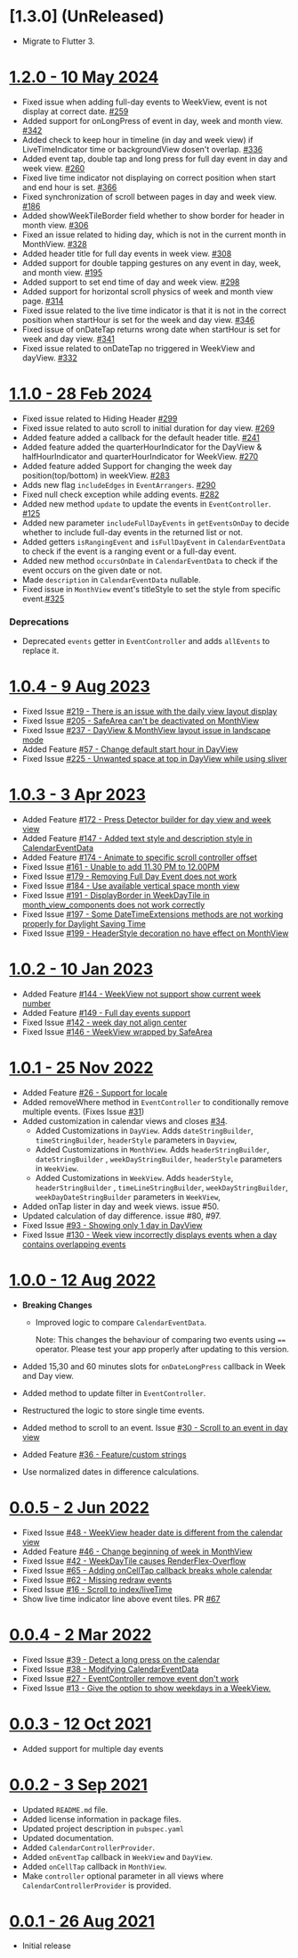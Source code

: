 # [1.3.0] (UnReleased)
- Migrate to Flutter 3.

# [1.2.0 - 10 May 2024](https://github.com/SimformSolutionsPvtLtd/flutter_calendar_view/tree/1.2.0)

- Fixed issue when adding full-day events to WeekView, event is not display at correct date.  [#259](https://github.com/SimformSolutionsPvtLtd/flutter_calendar_view/issues/259)
- Added support for onLongPress of event in day, week and month view. [#342](https://github.com/SimformSolutionsPvtLtd/flutter_calendar_view/pull/342)
- Added check to keep hour in timeline (in day and week view) if LiveTimeIndicator time or backgroundView dosen't overlap. [#336](https://github.com/SimformSolutionsPvtLtd/flutter_calendar_view/issues/336)
- Added event tap, double tap and long press for full day event in day and week view. [#260](https://github.com/SimformSolutionsPvtLtd/flutter_calendar_view/issues/260)
- Fixed live time indicator not displaying on correct position when start and end hour is set. [#366](https://github.com/SimformSolutionsPvtLtd/flutter_calendar_view/issues/366)
- Fixed synchronization of scroll between pages in day and week view. [#186](https://github.com/SimformSolutionsPvtLtd/flutter_calendar_view/issues/186)
- Added showWeekTileBorder field whether to show border for header in month view. [#306](https://github.com/SimformSolutionsPvtLtd/flutter_calendar_view/issues/306)
- Fixed an issue related to hiding day, which is not in the current month in MonthView. [#328](https://github.com/SimformSolutionsPvtLtd/flutter_calendar_view/issues/328)
- Added header title for full day events in week view. [#308](https://github.com/SimformSolutionsPvtLtd/flutter_calendar_view/issues/308) 
- Added support for double tapping gestures on any event in day, week, and month view. [#195](https://github.com/SimformSolutionsPvtLtd/flutter_calendar_view/issues/195)
- Added support to set end time of day and week view. [#298](https://github.com/SimformSolutionsPvtLtd/flutter_calendar_view/issues/298)
- Added support for horizontal scroll physics of week and month view page. [#314](https://github.com/SimformSolutionsPvtLtd/flutter_calendar_view/issues/314)
- Fixed issue related to the live time indicator is that it is not in the correct position when startHour is set for the week and day view. [#346](https://github.com/SimformSolutionsPvtLtd/flutter_calendar_view/issues/346)
- Fixed issue of onDateTap returns wrong date when startHour is set for week and day view. [#341](https://github.com/SimformSolutionsPvtLtd/flutter_calendar_view/issues/341)
- Fixed issue related to onDateTap no triggered in WeekView and dayView. [#332](https://github.com/SimformSolutionsPvtLtd/flutter_calendar_view/issues/332)

# [1.1.0 - 28 Feb 2024](https://github.com/SimformSolutionsPvtLtd/flutter_calendar_view/tree/1.1.0) 

- Fixed issue related to Hiding Header [#299](https://github.com/SimformSolutionsPvtLtd/flutter_calendar_view/pull/299)
- Fixed issue related to auto scroll to initial duration for day
  view. [#269](https://github.com/SimformSolutionsPvtLtd/flutter_calendar_view/issues/269)
- Added
  feature added a callback for the default header title. [#241](https://github.com/SimformSolutionsPvtLtd/flutter_calendar_view/issues/241)
- Added
  feature added the quarterHourIndicator for the DayView & halfHourIndicator and
  quarterHourIndicator for WeekView. [#270](https://github.com/SimformSolutionsPvtLtd/flutter_calendar_view/issues/270)
- Added
  feature added Support for changing the week day position(top/bottom) in weekView. [#283](https://github.com/SimformSolutionsPvtLtd/flutter_calendar_view/issues/283)
- Adds new flag `includeEdges` in `EventArrangers`. [#290](https://github.com/SimformSolutionsPvtLtd/flutter_calendar_view/pull/294)
- Fixed null check exception while adding events. [#282](https://github.com/SimformSolutionsPvtLtd/flutter_calendar_view/issues/282)
- Added new method `update` to update the events in `EventController`. [#125](https://github.com/SimformSolutionsPvtLtd/flutter_calendar_view/issues/125)
- Added new parameter `includeFullDayEvents` in `getEventsOnDay` to decide whether to include full-day events in the returned list or not.
- Added getters `isRangingEvent` and `isFullDayEvent` in `CalendarEventData` to check if the event is a ranging event or a full-day event.
- Added new method `occursOnDate` in `CalendarEventData` to check if the event occurs on the given date or not.
- Made `description` in `CalendarEventData` nullable.
- Fixed issue in `MonthView` event's titleStyle to set the style from specific event.[#325](https://github.com/SimformSolutionsPvtLtd/flutter_calendar_view/pull/325)
### Deprecations
  - Deprecated `events` getter in `EventController` and adds `allEvents` to replace it.

# [1.0.4 - 9 Aug 2023](https://github.com/SimformSolutionsPvtLtd/flutter_calendar_view/tree/1.0.4)

- Fixed
  Issue [#219 - There is an issue with the daily view layout display](https://github.com/SimformSolutionsPvtLtd/flutter_calendar_view/issues/219)
- Fixed
  Issue [#205 - SafeArea can't be deactivated on MonthView](https://github.com/SimformSolutionsPvtLtd/flutter_calendar_view/issues/205)
- Fixed
  Issue [#237 - DayView & MonthView layout issue in landscape mode](https://github.com/SimformSolutionsPvtLtd/flutter_calendar_view/issues/237)
- Added Feature
  [#57 - Change default start hour in DayView](https://github.com/SimformSolutionsPvtLtd/flutter_calendar_view/issues/57)
- Fixed
  Issue [#225 - Unwanted space at top in DayView while using sliver](https://github.com/SimformSolutionsPvtLtd/flutter_calendar_view/issues/225)

# [1.0.3 - 3 Apr 2023](https://github.com/SimformSolutionsPvtLtd/flutter_calendar_view/tree/1.0.3)

- Added
  Feature [#172 - Press Detector builder for day view and week view](https://github.com/SimformSolutionsPvtLtd/flutter_calendar_view/pull/172)
- Added
  Feature [#147 - Added text style and description style in CalendarEventData](https://github.com/SimformSolutionsPvtLtd/flutter_calendar_view/issues/147)
- Added
  Feature [#174 - Animate to specific scroll controller offset](https://github.com/SimformSolutionsPvtLtd/flutter_calendar_view/pull/174)
- Fixed
  Issue [#161 - Unable to add 11.30 PM to 12.00PM](https://github.com/SimformSolutionsPvtLtd/flutter_calendar_view/issues/161)
- Fixed
  Issue [#179 - Removing Full Day Event does not work](https://github.com/SimformSolutionsPvtLtd/flutter_calendar_view/issues/179)
- Fixed
  Issue [#184 - Use available vertical space month view](https://github.com/SimformSolutionsPvtLtd/flutter_calendar_view/issues/184)
- Fixed
  Issue [#191 - DisplayBorder in WeekDayTile in month_view_components does not work correctly](https://github.com/SimformSolutionsPvtLtd/flutter_calendar_view/issues/191)
- Fixed
  Issue [#197 - Some DateTimeExtensions methods are not working properly for Daylight Saving Time](https://github.com/SimformSolutionsPvtLtd/flutter_calendar_view/issues/197)
- Fixed
  Issue [#199 - HeaderStyle decoration no have effect on MonthView](https://github.com/SimformSolutionsPvtLtd/flutter_calendar_view/issues/199)

# [1.0.2 - 10 Jan 2023](https://github.com/SimformSolutionsPvtLtd/flutter_calendar_view/tree/1.0.2)

- Added
  Feature [#144 - WeekView not support show current week number](https://github.com/SimformSolutionsPvtLtd/flutter_calendar_view/issues/144)
- Added
  Feature [#149 - Full day events support](https://github.com/SimformSolutionsPvtLtd/flutter_calendar_view/issues/149)
- Fixed
  Issue [#142 - week day not align center](https://github.com/SimformSolutionsPvtLtd/flutter_calendar_view/issues/142)
- Fixed
  Issue [#146 - WeekView wrapped by SafeArea](https://github.com/SimformSolutionsPvtLtd/flutter_calendar_view/issues/146)

# [1.0.1 - 25 Nov 2022](https://github.com/SimformSolutionsPvtLtd/flutter_calendar_view/tree/1.0.1)

- Added
  Feature [#26 - Support for locale](https://github.com/SimformSolutionsPvtLtd/flutter_calendar_view/issues/26)
- Added removeWhere method in `EventController` to conditionally remove multiple
  events. (Fixes
  Issue [#31](https://github.com/SimformSolutionsPvtLtd/flutter_calendar_view/issues/31))
- Added customization in calendar views and
  closes [#34](https://github.com/SimformSolutionsPvtLtd/flutter_calendar_view/issues/34).
    - Added Customizations in `DayView`.
      Adds `dateStringBuilder`, `timeStringBuilder`, `headerStyle`
      parameters in `Dayview`,
    - Added Customizations in `MonthView`.
      Adds `headerStringBuilder`, `dateStringBuilder`
      , `weekDayStringBuilder`, `headerStyle` parameters in `WeekView`.
    - Added Customizations in `WeekView`.
      Adds `headerStyle`,  `headerStringBuilder`
      , `timeLineStringBuilder`, `weekDayStringBuilder`, `weekDayDateStringBuilder`
      parameters
      in `WeekView`,
- Added onTap lister in day and week views. issue #50.
- Updated calculation of day difference. issue #80, #97.
- Fixed
  Issue [#93 - Showing only 1 day in DayView](https://github.com/SimformSolutionsPvtLtd/flutter_calendar_view/issues/93)
- Fixed
  Issue [#130 - Week view incorrectly displays events when a day contains overlapping events](https://github.com/SimformSolutionsPvtLtd/flutter_calendar_view/issues/130)

# [1.0.0 - 12 Aug 2022](https://github.com/SimformSolutionsPvtLtd/flutter_calendar_view/tree/1.0.0)

- **Breaking Changes**
    - Improved logic to compare `CalendarEventData`.

      Note: This changes the behaviour of comparing two events using `==`
      operator. Please test your
      app properly after updating to this version.

- Added 15,30 and 60 minutes slots for `onDateLongPress` callback in Week and
  Day view.
- Added method to update filter in `EventController`.
- Restructured the logic to store single time events.
- Added method to scroll to an event.
  Issue [#30 - Scroll to an event in day view](https://github.com/SimformSolutionsPvtLtd/flutter_calendar_view/issues/30)
- Added
  Feature [#36 - Feature/custom strings](https://github.com/SimformSolutionsPvtLtd/flutter_calendar_view/pull/36)
- Use normalized dates in difference calculations.

# [0.0.5 - 2 Jun 2022](https://github.com/SimformSolutionsPvtLtd/flutter_calendar_view/tree/0.0.5)

- Fixed
  Issue [#48 - WeekView header date is different from the calendar view](https://github.com/SimformSolutionsPvtLtd/flutter_calendar_view/issues/48)
- Added
  Feature [#46 - Change beginning of week in MonthView](https://github.com/SimformSolutionsPvtLtd/flutter_calendar_view/issues/46)
- Fixed
  Issue [#42 - WeekDayTile causes RenderFlex-Overflow](https://github.com/SimformSolutionsPvtLtd/flutter_calendar_view/issues/42)
- Fixed
  Issue [#65 - Adding onCellTap callback breaks whole calendar](https://github.com/SimformSolutionsPvtLtd/flutter_calendar_view/issues/65)
- Fixed
  Issue [#62 - Missing redraw events](https://github.com/SimformSolutionsPvtLtd/flutter_calendar_view/issues/62)
- Fixed
  Issue [#16 - Scroll to index/liveTime](https://github.com/SimformSolutionsPvtLtd/flutter_calendar_view/issues/16)
- Show live time indicator line above event tiles.
  PR [#67](https://github.com/SimformSolutionsPvtLtd/flutter_calendar_view/pull/67)

# [0.0.4 - 2 Mar 2022](https://github.com/SimformSolutionsPvtLtd/flutter_calendar_view/tree/0.0.4)

- Fixed
  Issue [#39 - Detect a long press on the calendar](https://github.com/SimformSolutionsPvtLtd/flutter_calendar_view/issues/39)
- Fixed
  Issue [#38 - Modifying CalendarEventData](https://github.com/SimformSolutionsPvtLtd/flutter_calendar_view/issues/38)
- Fixed
  Issue [#27 - EventController remove event don't work](https://github.com/SimformSolutionsPvtLtd/flutter_calendar_view/issues/27)
- Fixed
  Issue [#13 - Give the option to show weekdays in a WeekView.](https://github.com/SimformSolutionsPvtLtd/flutter_calendar_view/issues/13)

# [0.0.3 - 12 Oct 2021](https://github.com/SimformSolutionsPvtLtd/flutter_calendar_view/tree/0.0.3)

- Added support for multiple day events

# [0.0.2 - 3 Sep 2021](https://github.com/SimformSolutionsPvtLtd/flutter_calendar_view/tree/0.0.2)

- Updated `README.md` file.
- Added license information in package files.
- Updated project description in `pubspec.yaml`
- Updated documentation.
- Added `CalendarControllerProvider`.
- Added `onEventTap` callback in `WeekView` and `DayView`.
- Added `onCellTap` callback in `MonthView`.
- Make `controller` optional parameter in all views
  where `CalendarControllerProvider` is provided.

# [0.0.1 - 26 Aug 2021](https://github.com/SimformSolutionsPvtLtd/flutter_calendar_view/tree/0.0.1)

- Initial release